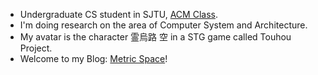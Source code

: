 - Undergraduate CS student in SJTU, [ACM Class](https://acm.sjtu.edu.cn/home).
- I'm doing research on the area of Computer System and Architecture.
- My avatar is the character 霊烏路 空 in a STG game called Touhou Project.
- Welcome to my Blog: [Metric Space](http://me.tric.space/)!
